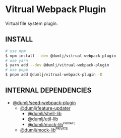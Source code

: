 <!-- This file is dynamically generated. please edit in __readme__ -->

# Vitrual Webpack Plugin

Virtual file system plugin.

## INSTALL

```bash
# use npm
$ npm install --dev @dumlj/vitrual-webpack-plugin
# use yarn
$ yarn add --dev @dumlj/vitrual-webpack-plugin
# use pnpm
$ pnpm add @dumlj/vitrual-webpack-plugin -D
```

## INTERNAL DEPENDENCIES

- [@dumlj/seed-webpack-plugin](https://github.com/dumlj/dumlj-build/tree/main/@webpack-plugin/vitrual-webpack-plugin)
  - [@dumlj/feature-updater](https://github.com/dumlj/dumlj-build/tree/main/@webpack-plugin/vitrual-webpack-plugin)
    - [@dumlj/shell-lib](https://github.com/dumlj/dumlj-build/tree/main/@webpack-plugin/vitrual-webpack-plugin)
    - [@dumlj/util-lib](https://github.com/dumlj/dumlj-build/tree/main/@webpack-plugin/vitrual-webpack-plugin)
    - [@dumlj/mock-lib](https://github.com/dumlj/dumlj-build/tree/main/@webpack-plugin/vitrual-webpack-plugin)<sup><small>PRIVATE</small></sup>
  - [@dumlj/mock-lib](https://github.com/dumlj/dumlj-build/tree/main/@webpack-plugin/vitrual-webpack-plugin)<sup><small>PRIVATE</small></sup>
